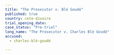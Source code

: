 ```yaml
---
title: "The Prosecutor v. Blé Goudé"
published: true
country: cote-divoire
trial_opening_date:
case_status: "Pre-trial"
long_name: "The Prosecutor v. Charles Blé Goudé"
accused:
  - charles-blé-goudé

---
```

